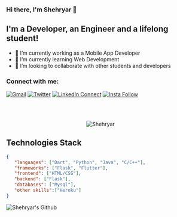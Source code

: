 ### Hi there, I'm Shehryar 👋

## I'm a Developer, an Engineer and a lifelong student!
- 🔭 I’m currently working as a Mobile App Developer
- 🌱 I’m currently learning Web Development
- 👯 I’m looking to collaborate with other students and developers

### Connect with me:

[![Gmail](https://img.shields.io/badge/%20-Send%20Mail-black?color=14171A&labelColor=ef5350&logo=gmail&logoColor=ffffff)](mailto:shehryar1.ssj@gmail.com?subject=From%20GitHub&body=Hi,%20there.%20Found%20you%20from%20GitHub.)
[![Twitter](https://img.shields.io/twitter/url/https/twitter.com/cloudposse.svg?style=social&label=Follow%20%40shehryar)](https://twitter.com/shehryarsaiyan)
[![LinkedIn Connect](https://img.shields.io/badge/%20-Connect-black?color=14171A&labelColor=212121&logo=linkedin&logoColor=ffffff)](https://www.linkedin.com/in/muhammad-shehryar-4b8995192/)
[![Insta Follow](https://img.shields.io/badge/%20-Follow-black?color=14171A&labelColor=d81b60&logo=instagram&logoColor=ffffff)](https://www.instagram.com/shehryarssj/)

<br />
<br />
<p align="center"> <img src="https://komarev.com/ghpvc/?username=Shehryarssj" alt="Shehryar" /> </p>

## Technologies Stack

```json
{
   "languages": ["Dart", "Python", "Java", "C/C++"],
   "frameworks": ["Flask", "Flutter"],
   "frontend": ["HTML/CSS"],
   "backend": ["Flask"],
   "databases": ["Mysql"],
   "other skills":["Heroku"]
}
```
<img align="left" alt="Shehryar's Github" src="https://github-readme-stats.vercel.app/api?username=Shehryarssj&show_icons=true&hide_border=true" />
